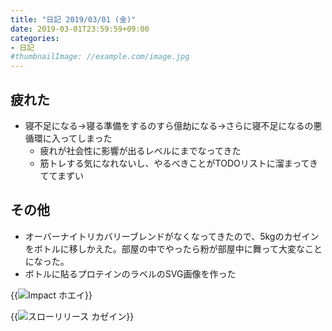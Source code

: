 ```yaml
---
title: "日記 2019/03/01 (金)"
date: 2019-03-01T23:59:59+09:00
categories:
- 日記
#thumbnailImage: //example.com/image.jpg
---
```


## 疲れた
- 寝不足になる→寝る準備をするのすら億劫になる→さらに寝不足になるの悪循環に入ってしまった
    - 疲れが社会性に影響が出るレベルにまでなってきた
    - 筋トレする気になれないし、やるべきことがTODOリストに溜まってきててまずい

## その他
- オーバーナイトリカバリーブレンドがなくなってきたので、5kgのカゼインをボトルに移しかえた。部屋の中でやったら粉が部屋中に舞って大変なことになった。
- ボトルに貼るプロテインのラベルのSVG画像を作った

<!--more-->

{{<image classes="fancybox fig-50" src="/assets/diary-20190301/impactwhey.svg" title="Impact ホエイ">}}

{{<image classes="fancybox fig-50 clear" src="/assets/diary-20190301/slow-release-casein.svg" title="スローリリース カゼイン">}}
